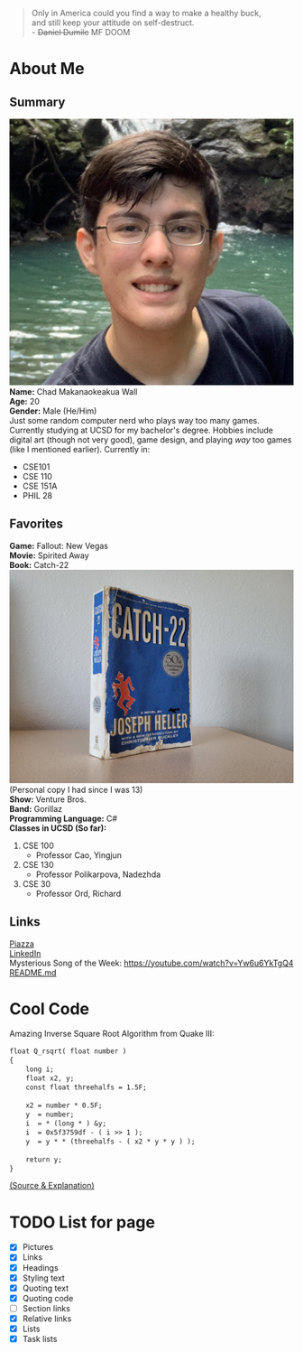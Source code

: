 > Only in America could you find a way to make a healthy buck,  
> and still keep your attitude on self-destruct.  
>           - ~~Daniel Dumile~~ MF DOOM  
# About Me
## Summary
![My Headshot](/pictures/headshot.png)  
**Name:** Chad Makanaokeakua Wall  
**Age:** 20  
**Gender:** Male (He/Him)  
Just some random computer nerd who plays way too many games. Currently studying at UCSD for my bachelor's degree. Hobbies include digital art (though not very good), game design, and playing *way* too games (like I mentioned earlier). Currently in:  
* CSE101
* CSE 110
* CSE 151A
* PHIL 28  
## Favorites  
**Game:** Fallout: New Vegas  
**Movie:** Spirited Away  
**Book:** Catch-22  
![Personal Copy](/pictures/fav_book.jpg)  
(Personal copy I had since I was 13)  
**Show:** Venture Bros.  
**Band:** Gorillaz  
**Programming Language:** C#  
**Classes in UCSD (So far):**  
1. CSE 100
   - Professor Cao, Yingjun
2. CSE 130
   - Professor Polikarpova, Nadezhda
3. CSE 30
   - Professor Ord, Richard


## Links  
[Piazza](https://piazza.com/careers/dashboard#/my_profile/jml95fggn794yz)  
[LinkedIn](https://www.linkedin.com/in/chad-wall-072131194/)  
Mysterious Song of the Week: https://youtube.com/watch?v=Yw6u6YkTgQ4  
[README.md](/README.md)  
# Cool Code  
Amazing Inverse Square Root Algorithm from Quake III:  
```
float Q_rsqrt( float number )
{
    long i;
    float x2, y;
    const float threehalfs = 1.5F;

    x2 = number * 0.5F;
    y  = number;
    i  = * (long * ) &y;
    i  = 0x5f3759df - ( i >> 1 );
    y  = y * * (threehalfs - ( x2 * y * y ) );

    return y;
}
```  
[(Source & Explanation)](https://www.youtube.com/watch?v=p8u_k2LIZyo)  

# TODO List for page  
- [x] Pictures
- [x] Links
- [x] Headings
- [x] Styling text
- [x] Quoting text
- [x] Quoting code
- [ ] Section links
- [x] Relative links
- [x] Lists
- [x] Task lists